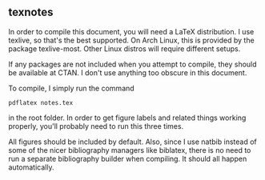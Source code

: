 texnotes
--------

In order to compile this document, you will need a LaTeX distribution. I use
texlive, so that's the best supported. On Arch Linux, this is provided by
the package texlive-most. Other Linux distros will require different setups.

If any packages are not included when you attempt to compile, they should be
available at CTAN. I don't use anything too obscure in this document.

To compile, I simply run the command

    pdflatex notes.tex

in the root folder. In order to get figure labels and related things working
properly, you'll probably need to run this three times.

All figures should be included by default. Also, since I use natbib instead
of some of the nicer bibliography managers like biblatex, there is no need to
run a separate bibliography builder when compiling. It should all happen
automatically.
